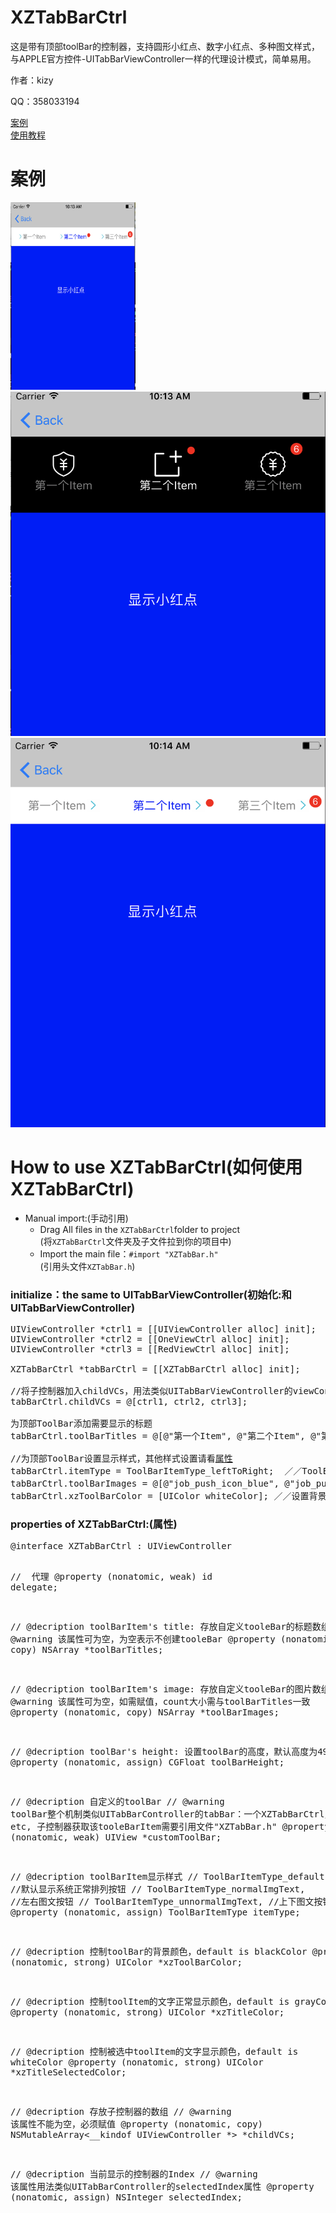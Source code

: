 # XZTabBarCtrl
<p>这是带有顶部toolBar的控制器，支持圆形小红点、数字小红点、多种图文样式，与APPLE官方控件-UITabBarViewController一样的代理设计模式，简单易用。</p>
<p>作者：kizy</p>
<p>QQ：358033194</p>
<a href="#case">案例</a><br>
<a href = "#use">使用教程</a>
<h1 name = "case">案例</h1>
<img src = "example1.png" style = "width: 200px; height: 300px;"\>
<img src = "example2.png" \>
<img src = "example3.png" \>
<h1 name = "use">How to use XZTabBarCtrl(如何使用XZTabBarCtrl)</h1>
<ul>
<li>Manual import:(手动引用)
<ul>
<li>
Drag All files in the <code>XZTabBarCtrl</code>folder to project<br>
(将<code>XZTabBarCtrl</code>文件夹及子文件拉到你的项目中)
</li>
<li>
Import the main file：<code>#import "XZTabBar.h"</code><br>
(引用头文件<code>XZTabBar.h</code>)</li>
</ul>
</li>
</ul>
<h3>initialize：the same to UITabBarViewController(初始化:和UITabBarViewController)</h3>

<pre>
UIViewController *ctrl1 = [[UIViewController alloc] init];
UIViewController *ctrl2 = [[OneViewCtrl alloc] init];
UIViewController *ctrl3 = [[RedViewCtrl alloc] init];

<span class="pl-c1">XZTabBarCtrl</span> *tabBarCtrl = [[<span class="pl-c1">XZTabBarCtrl</span> alloc] init];

<span class="pl-c">//将子控制器加入childVCs，用法类似UITabBarViewController的viewControllers</span>
tabBarCtrl.childVCs = @[ctrl1, ctrl2, ctrl3];

<span class="pl-c">为顶部ToolBar添加需要显示的标题</span>
tabBarCtrl.toolBarTitles = @[@"第一个Item", @"第二个Item", @"第三个Item"];

//为顶部ToolBar设置显示样式，其他样式设置请看<a href = "#">属性</a>
tabBarCtrl.itemType = ToolBarItemType_leftToRight;  ／／ToolBarItemType_default（默认样式）、ToolBarItemType_leftToRight(图文左右排列)、ToolBarItemType_topToBottom（图文上下排列）
tabBarCtrl.toolBarImages = @[@"job_push_icon_blue", @"job_push_icon_blue", @"job_push_icon_blue"];//设置图片数组
tabBarCtrl.xzToolBarColor = [UIColor whiteColor]; ／／设置背景色
</pre>
<h3>properties of XZTabBarCtrl:(属性)</h3>
<pre><span class="pl-k">@interface</span> <span class="pl-en">XZTabBarCtrl</span> : <span class="pl-e">UIViewController</span>

//  代理
@property (nonatomic, weak) id<XZTabBarCtrlDelegate> delegate;

//  @decription toolBarItem's title: 存放自定义tooleBar的标题数组
//  @warning    该属性可为空，为空表示不创建tooleBar
@property (nonatomic, copy) NSArray *toolBarTitles;

//  @decription toolBarItem's image: 存放自定义tooleBar的图片数组
//  @warning    该属性可为空，如需赋值，count大小需与toolBarTitles一致
@property (nonatomic, copy) NSArray *toolBarImages;

//  @decription toolBar's height: 设置toolBar的高度，默认高度为49.0f
@property (nonatomic, assign) CGFloat toolBarHeight;

//  @decription 自定义的toolBar
//  @warning    toolBar整个机制类似UITabBarController的tabBar：一个XZTabBarCtrl只有一个customeToolBar；每个子控制器拥有独立的ToolBarItem，可支持小红点、标题更改 etc, 子控制器获取该tooleBarItem需要引用文件"XZTabBar.h"
@property (nonatomic, weak) UIView *customToolBar;

//  @decription toolBarItem显示样式
//  ToolBarItemType_default,    //默认显示系统正常排列按钮
//  ToolBarItemType_normalImgText,    //左右图文按钮
//  ToolBarItemType_unnormalImgText,    //上下图文按钮
@property (nonatomic, assign) ToolBarItemType itemType;

//  @decription  控制toolBar的背景颜色，default is blackColor
@property (nonatomic, strong) UIColor *xzToolBarColor;

//  @decription  控制toolItem的文字正常显示颜色，default is grayColor
@property (nonatomic, strong) UIColor *xzTitleColor;

//  @decription  控制被选中toolItem的文字显示颜色，default is whiteColor
@property (nonatomic, strong) UIColor *xzTitleSelectedColor;

//  @decription 存放子控制器的数组
//  @warning    该属性不能为空，必须赋值
@property (nonatomic, copy) NSMutableArray<__kindof UIViewController *> *childVCs;

//  @decription  当前显示的控制器的Index
//  @warning    该属性用法类似UITabBarController的selectedIndex属性
@property (nonatomic, assign) NSInteger selectedIndex;
</pre>



